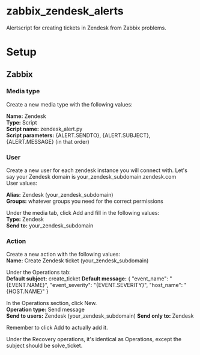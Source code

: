 # zabbix_zendesk_alerts
Alertscript for creating tickets in Zendesk from Zabbix problems.

# Setup
## Zabbix
### Media type

Create a new media type with the following values:  

**Name:** Zendesk  
**Type:** Script  
**Script name:** zendesk_alert.py  
**Script parameters:** {ALERT.SENDTO}, {ALERT.SUBJECT}, {ALERT.MESSAGE} (in that order)  

### User

Create a new user for each zendesk instance you will connect with. Let's say your Zendesk domain is your_zendesk_subdomain.zendesk.com  
User values:

**Alias:** Zendesk (your_zendesk_subdomain)  
**Groups:** whatever groups you need for the correct permissions  

Under the media tab, click Add and fill in the following values:  
**Type:** Zendesk  
**Send to:** your_zendesk_subdomain  

### Action
Create a new action with the following values:  
**Name:** Create Zendesk ticket (your_zendesk_subdomain)

Under the Operations tab:  
**Default subject:** create_ticket
**Default message:**
{
  "event_name": "{EVENT.NAME}",
  "event_severity": "{EVENT.SEVERITY}",
  "host_name": "{HOST.NAME}"
}

In the Operations section, click New.  
**Operation type:** Send message  
**Send to users:** Zendesk (your_zendesk_subdomain)
**Send only to:** Zendesk

Remember to click Add to actually add it.

Under the Recovery operations, it's identical as Operations, except the subject should be solve_ticket.
